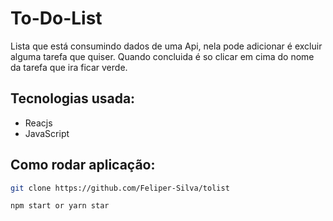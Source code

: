 # To-Do-List

Lista que está consumindo dados de uma Api, nela pode adicionar é excluir alguma tarefa que quiser. Quando concluida é so clicar em cima do nome da tarefa que ira ficar verde.

## Tecnologias usada:

- Reacjs
- JavaScript

## Como rodar aplicação:

```bash
git clone https://github.com/Feliper-Silva/tolist

```

```bash
npm start or yarn star

```
